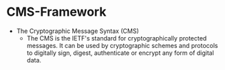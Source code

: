 # CMS-Framework

* The Cryptographic Message Syntax (CMS)
  * The CMS is the IETF's standard for cryptographically protected messages. It can be used by cryptographic schemes and protocols to digitally sign, digest, authenticate or encrypt any form of digital data.
